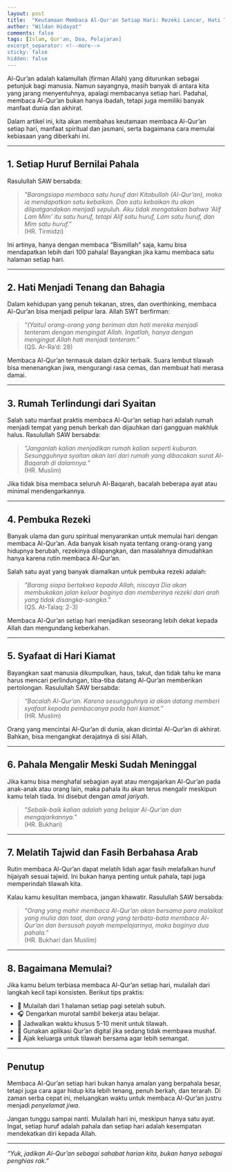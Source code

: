 ```yaml
---
layout: post
title:  "Keutamaan Membaca Al-Qur'an Setiap Hari: Rezeki Lancar, Hati Tenang"
author: "Wildan Hidayat"
comments: false
tags: [Islam, Qur'an, Doa, Pelajaran]
excerpt_separator: <!--more-->
sticky: false
hidden: false
---
```


Al-Qur’an adalah kalamullah (firman Allah) yang diturunkan sebagai petunjuk bagi manusia. Namun sayangnya, masih banyak di antara kita yang jarang menyentuhnya, apalagi membacanya setiap hari. Padahal, membaca Al-Qur’an bukan hanya ibadah, tetapi juga memiliki banyak manfaat dunia dan akhirat.<!--more-->

Dalam artikel ini, kita akan membahas keutamaan membaca Al-Qur’an setiap hari, manfaat spiritual dan jasmani, serta bagaimana cara memulai kebiasaan yang diberkahi ini.

---

## 1. Setiap Huruf Bernilai Pahala

Rasulullah SAW bersabda:

> *"Barangsiapa membaca satu huruf dari Kitabullah (Al-Qur’an), maka ia mendapatkan satu kebaikan. Dan satu kebaikan itu akan dilipatgandakan menjadi sepuluh. Aku tidak mengatakan bahwa 'Alif Lam Mim' itu satu huruf, tetapi Alif satu huruf, Lam satu huruf, dan Mim satu huruf."*  
> (HR. Tirmidzi)

Ini artinya, hanya dengan membaca “Bismillah” saja, kamu bisa mendapatkan lebih dari 100 pahala! Bayangkan jika kamu membaca satu halaman setiap hari.

---

## 2. Hati Menjadi Tenang dan Bahagia

Dalam kehidupan yang penuh tekanan, stres, dan overthinking, membaca Al-Qur’an bisa menjadi pelipur lara. Allah SWT berfirman:

> *“(Yaitu) orang-orang yang beriman dan hati mereka menjadi tenteram dengan mengingat Allah. Ingatlah, hanya dengan mengingat Allah hati menjadi tenteram.”*  
> (QS. Ar-Ra’d: 28)

Membaca Al-Qur’an termasuk dalam dzikir terbaik. Suara lembut tilawah bisa menenangkan jiwa, mengurangi rasa cemas, dan membuat hati merasa damai.

---

## 3. Rumah Terlindungi dari Syaitan

Salah satu manfaat praktis membaca Al-Qur’an setiap hari adalah rumah menjadi tempat yang penuh berkah dan dijauhkan dari gangguan makhluk halus. Rasulullah SAW bersabda:

> *“Janganlah kalian menjadikan rumah kalian seperti kuburan. Sesungguhnya syaitan akan lari dari rumah yang dibacakan surat Al-Baqarah di dalamnya.”*  
> (HR. Muslim)

Jika tidak bisa membaca seluruh Al-Baqarah, bacalah beberapa ayat atau minimal mendengarkannya.

---

## 4. Pembuka Rezeki

Banyak ulama dan guru spiritual menyarankan untuk memulai hari dengan membaca Al-Qur’an. Ada banyak kisah nyata tentang orang-orang yang hidupnya berubah, rezekinya dilapangkan, dan masalahnya dimudahkan hanya karena rutin membaca Al-Qur’an.

Salah satu ayat yang banyak diamalkan untuk pembuka rezeki adalah:

> *"Barang siapa bertakwa kepada Allah, niscaya Dia akan membukakan jalan keluar baginya dan memberinya rezeki dari arah yang tidak disangka-sangka."*  
> (QS. At-Talaq: 2-3)

Membaca Al-Qur’an setiap hari menjadikan seseorang lebih dekat kepada Allah dan mengundang keberkahan.

---

## 5. Syafaat di Hari Kiamat

Bayangkan saat manusia dikumpulkan, haus, takut, dan tidak tahu ke mana harus mencari perlindungan, tiba-tiba datang Al-Qur’an memberikan pertolongan. Rasulullah SAW bersabda:

> *“Bacalah Al-Qur’an. Karena sesungguhnya ia akan datang memberi syafaat kepada pembacanya pada hari kiamat.”*  
> (HR. Muslim)

Orang yang mencintai Al-Qur’an di dunia, akan dicintai Al-Qur’an di akhirat. Bahkan, bisa mengangkat derajatnya di sisi Allah.

---

## 6. Pahala Mengalir Meski Sudah Meninggal

Jika kamu bisa menghafal sebagian ayat atau mengajarkan Al-Qur’an pada anak-anak atau orang lain, maka pahala itu akan terus mengalir meskipun kamu telah tiada. Ini disebut dengan *amal jariyah*.

> *"Sebaik-baik kalian adalah yang belajar Al-Qur’an dan mengajarkannya."*  
> (HR. Bukhari)

---

## 7. Melatih Tajwid dan Fasih Berbahasa Arab

Rutin membaca Al-Qur’an dapat melatih lidah agar fasih melafalkan huruf hijaiyah sesuai tajwid. Ini bukan hanya penting untuk pahala, tapi juga memperindah tilawah kita.

Kalau kamu kesulitan membaca, jangan khawatir. Rasulullah SAW bersabda:

> *“Orang yang mahir membaca Al-Qur’an akan bersama para malaikat yang mulia dan taat, dan orang yang terbata-bata membaca Al-Qur’an dan bersusah payah mempelajarinya, maka baginya dua pahala.”*  
> (HR. Bukhari dan Muslim)

---

## 8. Bagaimana Memulai?

Jika kamu belum terbiasa membaca Al-Qur’an setiap hari, mulailah dari langkah kecil tapi konsisten. Berikut tips praktis:

- 📖 Mulailah dari 1 halaman setiap pagi setelah subuh.
- 🎧 Dengarkan murotal sambil bekerja atau belajar.
- 📅 Jadwalkan waktu khusus 5-10 menit untuk tilawah.
- 📱 Gunakan aplikasi Qur’an digital jika sedang tidak membawa mushaf.
- 🕌 Ajak keluarga untuk tilawah bersama agar lebih semangat.

---

## Penutup

Membaca Al-Qur’an setiap hari bukan hanya amalan yang berpahala besar, tetapi juga cara agar hidup kita lebih tenang, penuh berkah, dan terarah. Di zaman serba cepat ini, meluangkan waktu untuk membaca Al-Qur’an justru menjadi *penyelamat jiwa*.

Jangan tunggu sampai nanti. Mulailah hari ini, meskipun hanya satu ayat. Ingat, setiap huruf adalah pahala dan setiap hari adalah kesempatan mendekatkan diri kepada Allah.

---

*“Yuk, jadikan Al-Qur’an sebagai sahabat harian kita, bukan hanya sebagai penghias rak.”*
